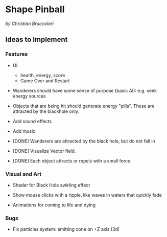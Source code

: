 # Shape Pinball

*by Christian Bruccoleri*

## Ideas to Implement


### Features

- UI
	- health, energy, score
	- Game Over and Restart


- Wanderers should have some sense of purpose (basic AI): e.g. seek energy sources

- Objects that are being hit should generate energy "pills". These are attracted by the blackhole only.

- Add sound effects

- Add music

- [DONE] Wanderers are attracted by the black hole, but do not fall in

- [DONE] Visualize Vector field.

- [DONE] Each object attracts or repels with a small force.


### Visual and Art

- Shader for Black Hole swirling effect

- Show mouse clicks with a ripple, like waves in waters that quickly fade

- Animations for coming to life and dying


### Bugs

- Fix particles system: emitting cone on +Z axis (3d)